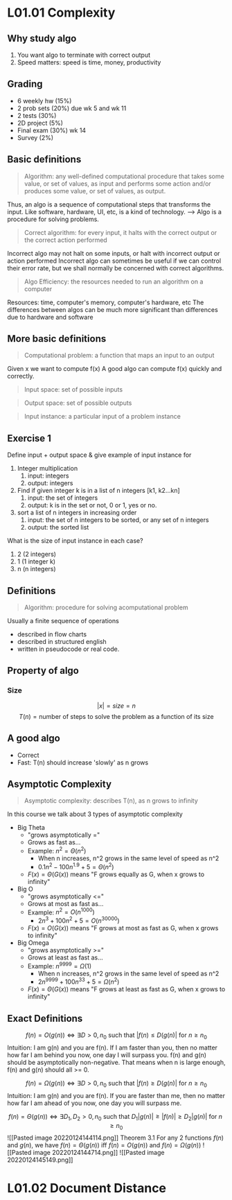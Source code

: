 # L01.01 Complexity
## Why study algo
1. You want algo to terminate with correct output
2. Speed matters: speed is time, money, productivity

## Grading
- 6 weekly hw (15%)
- 2 prob sets (20%) due wk 5 and wk 11
- 2 tests (30%)
- 2D project (5%)
- Final exam (30%) wk 14
- Survey (2%)

## Basic definitions
> Algorithm: any well-defined computational procedure that takes some value, or set of values, as input and performs some action and/or produces some value, or set of values, as output.

Thus, an algo is a sequence of computational steps that transforms the input.
Like software, hardware, UI, etc, is a kind of technology.
--> Algo is a procedure for solving problems.

> Correct algorithm: for every input, it halts with the correct output or the correct action performed

Incorrect algo may not halt on some inputs, or halt with incorrect output or action performed
Incorrect algo can sometimes be useful if we can control their error rate, but we shall normally be concerned with correct algorithms.

> Algo Efficiency: the resources needed to run an algorithm on a computer

Resources: time, computer's memory, computer's hardware, etc
The differences between algos can be much more significant than differences due to hardware and software


## More basic definitions
> Computational problem: a function that maps an input to an output

Given x we want to compute f(x)
A good algo can compute f(x) quickly and correctly.

> Input space: set of possible inputs

> Output space: set of possible outputs

> Input instance: a particular input of a problem instance

## Exercise 1
Define input + output space & give example of input instance for
1. Integer multiplication
	1. input: integers
	2. output: integers
2. Find if given integer k is in a list of n integers [k1, k2...kn]
	1. input: the set of integers
	2. output: k is in the set or not, 0 or 1, yes or no.
3. sort a list of n integers in increasing order
	1. input: the set of n integers to be sorted, or any set of n integers
	2. output: the sorted list

What is the size of input instance in each case?
1. 2 (2 integers)
2. 1 (1 integer k)
3. n (n integers)

## Definitions
> Algorithm: procedure for solving acomputational problem

Usually a finite sequence of operations
- described in flow charts
- described in structured english
- written in pseudocode or real code.

## Property of algo
### Size
$$|x| = size = n$$
$$T(n) = \text{number of steps to solve the problem as a function of its size}$$
## A good algo
- Correct
- Fast: T(n) should increase 'slowly' as n grows
## Asymptotic Complexity
> Asymptotic complexity: describes T(n), as n grows to infinity

In this course we talk about 3 types of asymptotic complexity
- Big Theta
	- "grows asymptotically ="
	- Grows as fast as...
	- Example: $n^2=\Theta(n^2)$
		- When n increases, n^2 grows in the same level of speed as n^2
		- $0.1n^2 - 100n^{1.9} + 5 = \Theta(n^2)$
	- $F(x) = \Theta(G(x))$ means "F grows equally as G, when x grows to infinity"
- Big O
	- "grows asymptotically <="
	- Grows at most as fast as...
	- Example: $n^2=O(n^{1000})$
		- $2n^3 + 100n^2 + 5 = O(n^{30000})$
	- $F(x) = O(G(x))$ means "F grows at most as fast as G, when x grows to infinity"
- Big Omega
	- "grows asymptotically >="
	- Grows at least as fast as...
	- Example: $n^{9999} = \Omega(1)$
		- When n increases, n^2 grows in the same level of speed as n^2
		- $2n^{9999} + 100n^{33} + 5 = \Omega(n^2)$
	- $F(x) = \Theta(G(x))$ means "F grows at least as fast as G, when x grows to infinity"

## Exact Definitions
$$f(n) = O(g(n)) \Leftrightarrow \exists D>0, n_0 \text{ such that } |f(n) \leq D(g(n)| \text{ for } n \geq n_0$$
Intuition: I am g(n) and you are f(n). If I am faster than you, then no matter how far I am behind you now, one day I will surpass you.
f(n) and g(n) should be asymptotically non-negative. That means when n is large enough, f(n) and g(n) should all >= 0.

$$f(n) = \Omega(g(n)) \Leftrightarrow \exists D>0, n_0 \text{ such that } |f(n) \geq D(g(n)| \text{ for } n \geq n_0$$
Intuition: I am g(n) and you are f(n). If you are faster than me, then no matter how far I am ahead of you now, one day you will surpass me.

$$f(n) = \Theta(g(n)) \Leftrightarrow \exists D_1,D_2>0, n_0 \text{ such that } D_1|g(n)|\geq|f(n)|\geq D_2|g(n)| \text{ for } n \geq n_0$$
![[Pasted image 20220124144114.png]]
Theorem 3.1
For any 2 functions $f(n)$ and $g(n)$, we have $f(n) = \Theta(g(n))$ iff $f(n) = O(g(n))$ and $f(n) = \Omega(g(n))$
![[Pasted image 20220124144714.png]]
![[Pasted image 20220124145149.png]]

# L01.02 Document Distance
